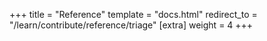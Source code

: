 +++
title = "Reference"
template = "docs.html"
redirect_to = "/learn/contribute/reference/triage"
[extra]
weight = 4
+++
